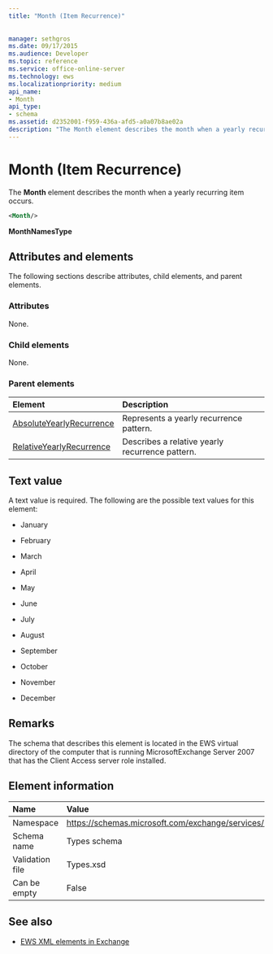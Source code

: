 ```yaml
---
title: "Month (Item Recurrence)"
 
 
manager: sethgros
ms.date: 09/17/2015
ms.audience: Developer
ms.topic: reference
ms.service: office-online-server
ms.technology: ews
ms.localizationpriority: medium
api_name:
- Month
api_type:
- schema
ms.assetid: d2352001-f959-436a-afd5-a0a07b8ae02a
description: "The Month element describes the month when a yearly recurring item occurs."
---
```


# Month (Item Recurrence)

The **Month** element describes the month when a yearly recurring item occurs. 
  
```xml
<Month/>
```

 **MonthNamesType**
## Attributes and elements

The following sections describe attributes, child elements, and parent elements.
  
### Attributes

None.
  
### Child elements

None.
  
### Parent elements

|**Element**|**Description**|
|:-----|:-----|
|[AbsoluteYearlyRecurrence](absoluteyearlyrecurrence.md) <br/> |Represents a yearly recurrence pattern.  <br/> |
|[RelativeYearlyRecurrence](relativeyearlyrecurrence.md) <br/> |Describes a relative yearly recurrence pattern.  <br/> |
   
## Text value

A text value is required. The following are the possible text values for this element:
  
- January
    
- February
    
- March
    
- April
    
- May
    
- June
    
- July
    
- August
    
- September
    
- October
    
- November
    
- December
    
## Remarks

The schema that describes this element is located in the EWS virtual directory of the computer that is running MicrosoftExchange Server 2007 that has the Client Access server role installed.
  
## Element information

|**Name**|**Value**|
|:-----|:-----|
|Namespace  <br/> |https://schemas.microsoft.com/exchange/services/2006/types  <br/> |
|Schema name  <br/> |Types schema  <br/> |
|Validation file  <br/> |Types.xsd  <br/> |
|Can be empty  <br/> |False  <br/> |
   
## See also



- [EWS XML elements in Exchange](ews-xml-elements-in-exchange.md)

